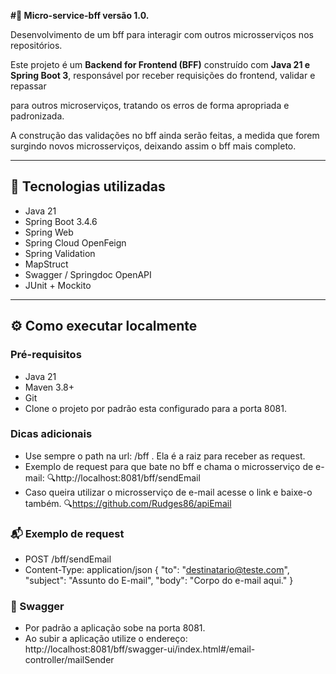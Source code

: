 **#🧩 Micro-service-bff versão 1.0.** 


Desenvolvimento de um bff para interagir com outros microsserviços nos repositórios.  

Este projeto é um **Backend for Frontend (BFF)** construído com **Java 21 e Spring Boot 3**, responsável por receber requisições do frontend, validar e repassar 

para outros microserviços, tratando os erros de forma apropriada e padronizada.  

A construção das validações no bff ainda serão feitas, a medida que forem surgindo novos microsserviços, deixando assim o bff mais completo.

---

## 🚀 Tecnologias utilizadas

- Java 21
- Spring Boot 3.4.6
- Spring Web
- Spring Cloud OpenFeign
- Spring Validation
- MapStruct
- Swagger / Springdoc OpenAPI
- JUnit + Mockito
---

## ⚙️ Como executar localmente
### Pré-requisitos
- Java 21
- Maven 3.8+
- Git
- Clone o projeto por padrão esta configurado para a porta 8081.
### Dicas adicionais
- Use sempre o path na url: /bff . Ela é a raiz para receber as request.
- Exemplo de request para que bate no bff e chama o microsserviço de e-mail: 🔍http://localhost:8081/bff/sendEmail
- Caso queira utilizar o microsserviço de e-mail acesse o link e baixe-o também. 🔍https://github.com/Rudges86/apiEmail

### 📬 Exemplo de request
  - POST /bff/sendEmail
  - Content-Type: application/json
    {
      "to": "destinatario@teste.com",
      "subject": "Assunto do E-mail",
      "body": "Corpo do e-mail aqui."
    }
### 🧭 Swagger
- Por padrão a aplicação sobe na porta 8081.
- Ao subir a aplicação utilize o endereço: http://localhost:8081/bff/swagger-ui/index.html#/email-controller/mailSender

  



